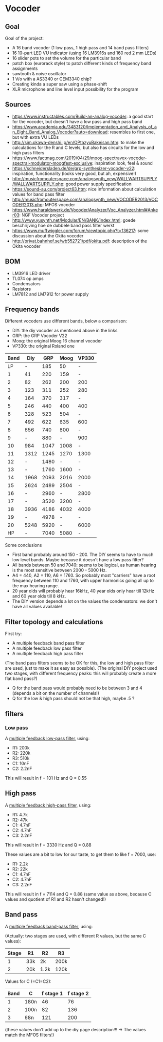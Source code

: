 # Vocoder

## Goal

Goal of the project:
- A 16 band vocoder (1 low pass, 1 high pass and 14 band pass filters)
- 16 10-part LED VU indicator (using 16 LM3916s and 160 red 2 mm LEDs)
- 16 slider pots to set the volume for the particular band
- patch box (eurorack style) to patch different kinds of frequency band assignments
- sawtooth & noise oscillator
- 1 V/o with a AS3340 or CEM3340 chip?
- Creating kinda a super saw using a phase-shift
- XLR microphone and line level input possibility for the program

## Sources

- https://www.instructables.com/Build-an-analog-vocoder: a good start for the vocoder, but doesn't have a low pass and high pass band
- https://www.academia.edu/3483120/Implementation_and_Analysis_of_an_Eight_Band_Analog_Vocoder?auto=download: resembles to first one, but with extra VU LEDs
- http://sim.okawa-denshi.jp/en/OPtazyuBakeisan.htm: to make the calculations for the R and C levels, but also has circuits for the low and high pass filters
- https://www.factmag.com/2019/04/29/moog-spectravox-vocoder-spectral-modulator-moogfest-exclusive: inspiration look, feel & sound
- https://schneidersladen.de/de/grp-synthesizer-vocoder-v22: inspiration, functionality (looks very good, but ah, expensive!)
- http://musicfromouterspace.com/analogsynth_new/WALLWARTSUPPLY/WALLWARTSUPPLY.php: good power supply specification
- https://sound-au.com/project63.htm: nice information about calculation values for band pass filter
- http://musicfromouterspace.com/analogsynth_new/VOCODER2013/VOCODER2013.php: MFOS vocoder
- https://www.haraldswerk.de/Vocoder/Analyzer/Voc_Analyzer.html#Anker03: NGF Vocoder project
- http://www.yusynth.net/Modular/EN/BANK/index.html: goede beschrijving hoe de dubbele band pass filter werkt
- https://www.muffwiggler.com/forum/viewtopic.php?t=136217: some discussion about the Okita vocoder
- http://privat.bahnhof.se/wb552721/pdf/okita.pdf: description of the Okita vocoder

## BOM

- LM3916 LED driver
- TL074 op amps
- Condensators
- Resistors
- LM7812 and LM7912 for power supply

## Frequency bands

Different vocoders use different bands, below a comparison:

- DIY: the diy vocoder as mentioned above in the links
- GRP: the GRP Vocoder V22
- Moog: the original Moog 16 channel vocoder
- VP330: the original Roland one

| Band | Diy | GRP | Moog | VP330 |
|------|-----|-----|------|-------|
| LP | - | 185 | 50 | - |
| 1 | 41 | 220 | 159 | - |
| 2 | 82 | 262 | 200 | 200 |
| 3 | 123 | 311 | 252 | 280 |
| 4 | 164 | 370 | 317 | - |
| 5 | 246 | 440 | 400 | 400 |
| 6 | 328 | 523 | 504 | - |
| 7 | 492 | 622 | 635 | 600 |
| 8 | 656 | 740 | 800 | - |
| 9 | - | 880 | - | 900 |
|10 | 984 | 1047 | 1008 | - |
|11 | 1312 | 1245 | 1270 | 1300 |
|12 | - | 1480 | - | - |
|13 | - | 1760 | 1600 | - |
|14 | 1968 | 2093 | 2016 | 2000 |
|15 | 2624 | 2489 | 2504 | - |
|16 | - | 2960 | - | 2800 |
|17 | - | 3520 | 3200 | - |
|18 | 3936 | 4186 | 4032 | 4000 |
|19 | - | 4978 | - | - |
|20 | 5248 | 5920 | - | 6000 |
| HP | - | 7040 | 5080 | - |

Some conclusions
- First band probably around 150 - 200. The DIY seems to have to much low level bands. Maybe because it doesn't have a low pass filter?
- All bands between 50 and 7040: seems to be logical, as human hearing is the most sensitive between 2000 - 5000 Hz.
- A4 = 440, A2 = 110, A6 = 1760. So probably most "carriers" have a root frequency between 110 and 1760, with upper harmonics going all up to the max hearing range.
- 20 year olds will probably hear 16kHz, 40 year olds only hear till 12kHz and 60 year olds till 8 kHz.
- The DIY version depends a lot on the values the condensators: we don't have all values available!

## Filter topology and calculations

First try:
- A multiple feedback band pass filter
- A multiple feedback low pass filter
- A multiple feedback high pass filter

(The band pass filters seems to be OK for this, the low and high pass filter are used, just to make it as easy as possible).
(The original DIY project used two stages, with different frequency peaks: this will probably create a more flat band pass?)

- Q for the band pass would probably need to be between 3 and 4 (depends a bit on the number of channels!)
- Q for the low & high pass should not be that high, maybe .5 ?

## filters

### Low pass

A [multiple feedback low-pass filter](http://sim.okawa-denshi.jp/en/OPtazyuLowkeisan.htm), using:
- R1: 200k
- R2: 220k
- R3: 510k
- C1: 10nF
- C2: 2.2nF

This will result in f = 101 Hz and Q = 0.55

## High pass

 A [multiple feedback high-pass filter](http://sim.okawa-denshi.jp/en/OPtazyuHikeisan.htm), using:
 - R1: 4.7k
 - R2: 47k
 - C1: 4.7nF
 - C2: 4.7nF
 - C3: 2.2nF

 This will result in f = 3330 Hz and Q = 0.88

 These values are a bit to low for our taste, to get them to like f = 7000, use:

 - R1: 2.2k
 - R2: 22k
 - C1: 4.7nF
 - C2: 4.7nF
 - C3: 2.2nF

 This will result in f = 7114 and Q = 0.88 (same value as above, because C values and quotient of R1 and R2 hasn't changed!)

## Band pass

A [multiple feedback band-pass filter](http://sim.okawa-denshi.jp/en/OPtazyuBakeisan.htm), using:

(Actually: two stages are used, with different R values, but the same C values):

| Stage | R1 | R2 | R3 |
|-------|----|----|----|
| 1 | 33k | 2k | 200k |
| 2 | 20k | 1.2k | 120k |

Values for C (=C1=C2):

| Band | C | f stage 1 | f stage 2 |
|------|---|-----------|-----------|
| 1 | 180n | 46 | 76 |
| 2 | 100n | 82 | 136 |
| 3 | 68n | 121 | 200 |

(these values don't add up to the diy page description!!! -> The values match the MFOS filters!)
